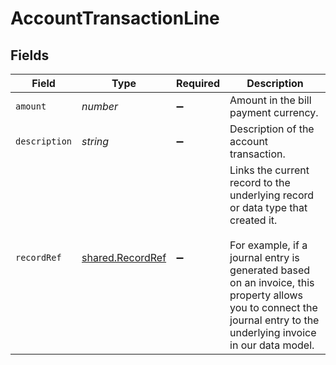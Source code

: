 # AccountTransactionLine


## Fields

| Field                                                                                                                                                                                                                                                   | Type                                                                                                                                                                                                                                                    | Required                                                                                                                                                                                                                                                | Description                                                                                                                                                                                                                                             |
| ------------------------------------------------------------------------------------------------------------------------------------------------------------------------------------------------------------------------------------------------------- | ------------------------------------------------------------------------------------------------------------------------------------------------------------------------------------------------------------------------------------------------------- | ------------------------------------------------------------------------------------------------------------------------------------------------------------------------------------------------------------------------------------------------------- | ------------------------------------------------------------------------------------------------------------------------------------------------------------------------------------------------------------------------------------------------------- |
| `amount`                                                                                                                                                                                                                                                | *number*                                                                                                                                                                                                                                                | :heavy_minus_sign:                                                                                                                                                                                                                                      | Amount in the bill payment currency.                                                                                                                                                                                                                    |
| `description`                                                                                                                                                                                                                                           | *string*                                                                                                                                                                                                                                                | :heavy_minus_sign:                                                                                                                                                                                                                                      | Description of the account transaction.                                                                                                                                                                                                                 |
| `recordRef`                                                                                                                                                                                                                                             | [shared.RecordRef](../../../sdk/models/shared/recordref.md)                                                                                                                                                                                             | :heavy_minus_sign:                                                                                                                                                                                                                                      | Links the current record to the underlying record or data type that created it. <br/><br/>For example, if a journal entry is generated based on an invoice, this property allows you to connect the journal entry to the underlying invoice in our data model.  |